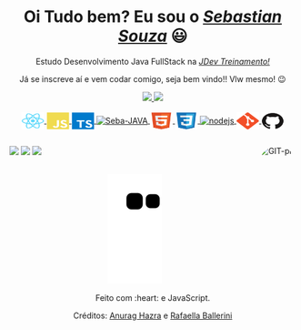   <div>
     <h1 align="center">Oi Tudo bem? Eu sou o <a href="https://github.com/sebastiansouza"><i>Sebastian Souza</i></a> 😃️</h1>
     <p align="center">Estudo Desenvolvimento Java FullStack na <a href="https://www.jdevtreinamento.com.br/"><i>JDev Treinamento!</i></a> 
     <p align="center">Já se inscreve aí e vem codar comigo, seja bem vindo!! Vlw mesmo! 😉️</h2>
 
  
  <div align="center">
     <a href="https://github.com/sebastiansouza">
     <img height="150em" src="https://github-readme-stats.vercel.app/api?username=sebastiansouza&show_icons=true&theme=vision-friendly-dark&include_all_commits=true&count_private=true"/>
     <img height="150em" src="https://github-readme-stats.vercel.app/api/top-langs/?username=sebastiansouza&layout=compact&langs_count=7&theme=vision-friendly-dark"/>
  </div>
 
  <div align="center" valign="top"><br>
       <img align="center" alt="Seba-React" height="30" width="40" src="https://raw.githubusercontent.com/devicons/devicon/master/icons/react/react-original.svg">
       <img align="center" alt="SEBA-Js" height="30" width="40" src="https://raw.githubusercontent.com/devicons/devicon/master/icons/javascript/javascript-plain.svg">
       <img align="center" alt="SEBA-Ts" height="30" width="40" src="https://raw.githubusercontent.com/devicons/devicon/master/icons/typescript/typescript-plain.svg">
       <img align="center" alt="Seba-JAVA" height="40" width="40" src="https://cdn.jsdelivr.net/gh/devicons/devicon/icons/java/java-original.svg">
       <img align="center" alt="SEBA-HTML" height="30" width="40" src="https://raw.githubusercontent.com/devicons/devicon/master/icons/html5/html5-original.svg">
       <img align="center" alt="SEBA-CSS" height="30" width="40" src="https://raw.githubusercontent.com/devicons/devicon/master/icons/css3/css3-original.svg">
       <img align="center" alt="nodejs" height="30" width="40" src="https://cdn.worldvectorlogo.com/logos/nodejs-icon.svg">
       <img align="center" alt="git" height="30" width="40" src="https://raw.githubusercontent.com/devicons/devicon/master/icons/git/git-original.svg">
       <img align="center" alt="github" height="30" width="40" src="https://raw.githubusercontent.com/devicons/devicon/master/icons/github/github-original.svg">
  </div>
                               
  
  ##

   <div align="right">
      <img align="right" alt="GIT-pic" height="150" style="border-radius:50px;" src="https://i.giphy.com/media/du3J3cXyzhj75IOgvA/giphy.webp">
  </div>
  <div>
    <a href="https://www.instagram.com/o.sebastiansouza/" target="_blank"><img src="https://img.shields.io/badge/-Instagram-%23E4405F?style=for-the-badge&logo=instagram&logoColor=white" target="_blank"></a>
  <a href = "mailto:sebastian.asouzasp@gmail.com"><img src="https://img.shields.io/badge/-Gmail-%23333?style=for-the-badge&logo=gmail&logoColor=white" target="_blank"></a>
  <a href="https://www.linkedin.com/in/sebastiansouza25/" target="_blank"><img src="https://img.shields.io/badge/-LinkedIn-%230077B5?style=for-the-badge&logo=linkedin&logoColor=white" target="_blank"></a>
</div>
 
<!--
**sebastiansouza/sebastiansouza** is a ✨ _special_ ✨ repository because its `README.md` (this file) appears on your GitHub profile.

Here are some ideas to get you started:

- 🔭 I’m currently working on ...
- 🌱 I’m currently learning ...
- 👯 I’m looking to collaborate on ...
- 🤔 I’m looking for help with ...
- 💬 Ask me about ...
- 📫 How to reach me: ...
- 😄 Pronouns: ...
- ⚡ Fun fact: ...
-->
 
 ##
 
<div align="center">
  
  ![Snake animation](https://github.com/sebastiansouza/sebastiansouza/blob/output/github-contribution-grid-snake.svg)
  
</div>
 
 <div align="center">
  <p>Feito com :heart: e JavaScript.</p>
  <p>Créditos: <a href="https://github.com/anuraghazra/github-readme-stats">Anurag Hazra</a> e <a href="https://github.com/rafaballerini">Rafaella Ballerini</a></p>
</div>
